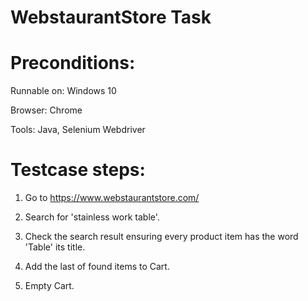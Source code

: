 # WebstaurantStore Task
# Preconditions:

  Runnable on: Windows 10 

  Browser: Chrome

  Tools: Java, Selenium Webdriver

# Testcase steps: 
1. Go to https://www.webstaurantstore.com/

2. Search for 'stainless work table'.

3. Check the search result ensuring every product item has the word 'Table' its title.

4. Add the last of found items to Cart.

5. Empty Cart.

